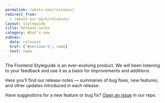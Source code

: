 ```yaml
---
permalink: /whats-new/releases/
redirect_from:
  - /about-our-work/releases/
layout: styleguide
title: Release notes
category: What’s new
subnav:
  data: releases
  href: ['#version-%', name]
  text: name
---
```

<p class="font-lead">The Frontend Styleguide is an ever-evolving product. We will been listening to your feedback and use it as a basis for improvements and additions.</p>

<p class="font-lead">Here you’ll find our release notes — summaries of bug fixes, new features, and other updates introduced in each release.</p>

Have suggestions for a new feature or bug fix? [Open an issue](https://github.com/jonasjensen77/frontend-styleguide-poc/issues) in our repo.

